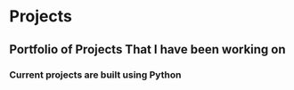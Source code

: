 # Projects

## Portfolio of Projects That I have been working on

### Current projects are built using Python
